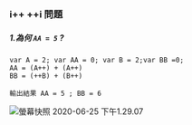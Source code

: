 ### i++ ++i 問題
##### 1.為何 `AA = 5` ?
```
var A = 2; var AA = 0; var B = 2;var BB =0;
AA = (A++) + (A++)
BB = (++B) + (B++)

輸出結果 AA = 5 ; BB = 6
```
![螢幕快照 2020-06-25 下午1.29.07](https://i.imgur.com/roEGqVo.png)



